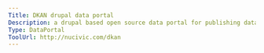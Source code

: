 ```yaml
---
Title: DKAN drupal data portal
Description: a drupal based open source data portal for publishing data, including API and visualisation features.
Type: DataPortal
ToolUrl: http://nucivic.com/dkan
---
```


